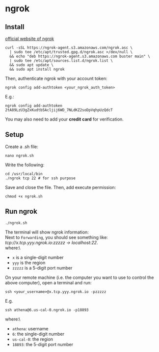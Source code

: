 # ngrok

## Install
[official website of ngrok](https://dashboard.ngrok.com/get-started/setup/linux)

```
curl -sSL https://ngrok-agent.s3.amazonaws.com/ngrok.asc \
  | sudo tee /etc/apt/trusted.gpg.d/ngrok.asc >/dev/null \
  && echo "deb https://ngrok-agent.s3.amazonaws.com buster main" \
  | sudo tee /etc/apt/sources.list.d/ngrok.list \
  && sudo apt update \
  && sudo apt install ngrok
```

Then, authenticate ngrok with your account token:
```
ngrok config add-authtoken <your_ngrok_auth_token>
```
E.g.: 
```
ngrok config add-authtoken 2tA89LzU3gZxKudtb5Acljij6WD_7NLdKZ2soDpVqhpUzQdcT
```
You may also need to add your **credit card** for verification. 

## Setup
Create a .sh file:
```
nano ngrok.sh
```

Write the following:
```
cd /usr/local/bin
./ngrok tcp 22 # for ssh purpose
```
Save and close the file. Then, add execute permission:

```
chmod +x ngrok.sh
```

## Run ngrok
```
./ngrok.sh
```
The terminal will show ngrok information:\
Next to `Forwarding`, you should see something like: *tcp://x.tcp.yyy.ngrok.io:zzzzz -> localhost:22*.\
where:\
- `x` is a single-digit number
- `yyy` is the region
- `zzzzz` is a 5-digit port number

On your remote machine (i.e. the computer you want to use to control the above computer), open a terminal and run:
```
ssh <your_username>@x.tcp.yyy.ngrok.io -pzzzzz
```
E.g.
```
ssh athena@6.us-cal-0.ngrok.io -p18893
```
where:\
- `athena`: username
- `6`: the single-digit number
- `us-cal-0`: the region
- `18893`: the 5-digit port number
